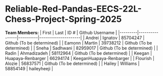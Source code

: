 # Reliable-Red-Pandas-EECS-22L-Chess-Project-Spring-2025
**Team Members:**
|  First  |      Last      |   ID #   |   Github Username   |
|---------|----------------|----------|---------------------|
|  Andrei  |      Ignatov      |   85704247   |   Github (To be determined)   |
|  Eamonn  |      Martin      |   39738212   |   Github (To be determined)   |
|  Sneha  |      Sadhwani      |   82959017   |   Github (To be determined)   |
|  Radin  |      Ahmadizadeh      |   58112964  |   Github (To be determined)   |
|  Keegan  |      Huapaya-Renbarger      |   66294174   |   KeeganHuapaya-Renbarger   |
|  Flourish  |      Alozie      |   56837571   |   Github (To be determined)   |
|  Hailey  |      Williams      |   58854149   |   haileyheeji   |
